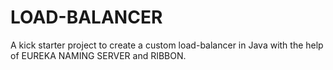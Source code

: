 # LOAD-BALANCER
A kick starter project to create a custom load-balancer in Java with the help of EUREKA NAMING SERVER and RIBBON.
